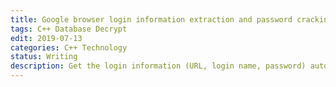 ```yaml
---
title: Google browser login information extraction and password cracking
tags: C++ Database Decrypt
edit: 2019-07-13
categories: C++ Technology
status: Writing
description: Get the login information (URL, login name, password) automatically saved by Google Chrome and password cracking
---
```

